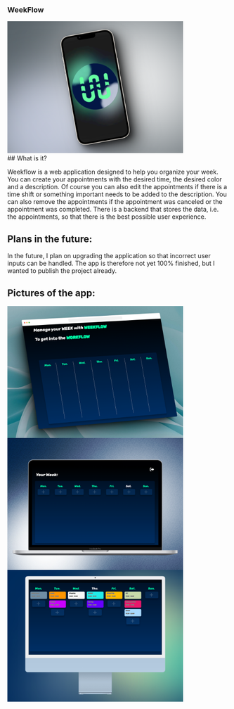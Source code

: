 ### WeekFlow
<img alt="WeekFlow" width="400px" src="https://github.com/LukasF06/WeekFlow/blob/main/WeekFlowImages/WeekFlowShot4.png" />
<br />
## What is it?

Weekflow is a web application designed to help you organize your week. You can create your appointments with the desired time, the desired color and a description. Of course you can also edit the appointments if there is a time shift or something important needs to be added to the description. You can also remove the appointments if the appointment was canceled or the appointment was completed. There is a backend that stores the data, i.e. the appointments, so that there is the best possible user experience.

## Plans in the future:

In the future, I plan on upgrading the application so that incorrect user inputs can be handled. The app is therefore not yet 100% finished, but I wanted to publish the project already.

## Pictures of the app:

<img alt="WeekFlow" align="left" width="400px" src="https://github.com/LukasF06/WeekFlow/blob/main/WeekFlowImages/WeekFlowShot1.png" />

<img alt="WeekFlow" align="left" width="400px" src="https://github.com/LukasF06/WeekFlow/blob/main/WeekFlowImages/WeekFlowShot3.png" />

<img alt="WeekFlow" align="center" width="400px" src="https://github.com/LukasF06/WeekFlow/blob/main/WeekFlowImages/WeekFlowShot2.png" />
